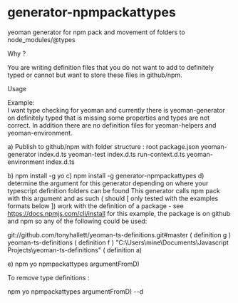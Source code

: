 ﻿# generator-npmpackattypes
yeoman generator for npm pack and movement of folders to node_modules/@types

Why ?

You are writing definition files that you do not want to add to definitely typed or cannot but want to store these files in github/npm.

Usage 

Example:  
I want type checking for yeoman and currently there is yeoman-generator on definitely typed that is missing some properties and types are not correct.
In addition there are no definition files for yeoman-helpers and yeoman-environment.

a) Publish to github/npm with folder structure :
root
 package.json
 yeoman-generator
   index.d.ts
 yeoman-test
   index.d.ts
   run-context.d.ts
 yeoman-environment
   index.d.ts

b) npm install -g yo
c) npm install -g generator-npmpackattypes
d) determine the argument for this generator depending on where your typescript definition folders can be found
This generator calls npm pack with this argument and as such ( should [ only tested with the examples formats below ]) work with the definition of a package - see https://docs.npmjs.com/cli/install
for this example, the package is on github and npm so any of the following could be used:

git://github.com/tonyhallett/yeoman-ts-definitions.git#master ( definition g )
yeoman-ts-definitions ( definition f )
"C:\Users\mine\Documents\Javascript Projects\yeoman-ts-definitions" ( definition a)

e) npm yo npmpackattypes argumentFromD)

To remove type definitions :

npm yo npmpackattypes argumentFromD) --d










